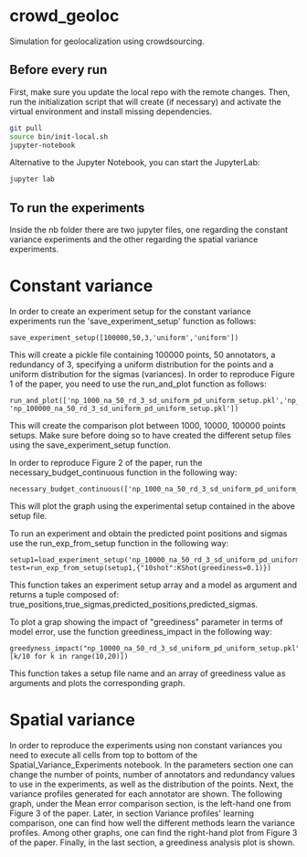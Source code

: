 # crowd_geoloc
Simulation for geolocalization using crowdsourcing.


## Before every run

First, make sure you update the local repo with the remote changes. 
Then, run the initialization script that will create (if necessary) and activate the virtual environment 
and install missing dependencies.

```bash
git pull
source bin/init-local.sh
jupyter-notebook
```

Alternative to the Jupyter Notebook, you can start the JupyterLab: 

```bash
jupyter lab
```

## To run the experiments
Inside the nb folder there are two jupyter files, one regarding the constant variance experiments and the other regarding the spatial variance experiments.

# Constant variance
In order to create an experiment setup for the constant variance experiments run the 'save_experiment_setup' function as follows:
```
save_experiment_setup([100000,50,3,'uniform','uniform'])
```
This will create a pickle file containing 100000 points, 50 annotators, a redundancy of 3, specifying a uniform distribution for the points and a uniform distribution for the sigmas (variances).
In order to reproduce Figure 1 of the paper, you need to use the run_and_plot function as follows:

```
run_and_plot(['np_1000_na_50_rd_3_sd_uniform_pd_uniform_setup.pkl','np_10000_na_50_rd_3_sd_uniform_pd_uniform_setup.pkl',
'np_100000_na_50_rd_3_sd_uniform_pd_uniform_setup.pkl'])
```
This will create the comparison plot between 1000, 10000, 100000 points setups. Make sure before doing so to have created the different setup files using the save_experiment_setup function.

In order to reproduce Figure 2 of the paper, run the necessary_budget_continuous function in the following way:
```
necessary_budget_continuous(['np_1000_na_50_rd_3_sd_uniform_pd_uniform_setup.pkl'])
```
This will plot the graph using the experimental setup contained in the above setup file.

To run an experiment and obtain the predicted point positions and sigmas use the run_exp_from_setup function in the following way:
```
setup1=load_experiment_setup('np_10000_na_50_rd_3_sd_uniform_pd_uniform_setup.pkl')
test=run_exp_from_setup(setup1,{"10shot":KShot(greediness=0.1)})
```
This function takes an experiment setup array and a model as argument and returns a tuple composed of: true_positions,true_sigmas,predicted_positions,predicted_sigmas.

To plot a grap showing the impact of "greediness" parameter in terms of model error, use the function greediness_impact in the following way:
```
greedyness_impact("np_10000_na_50_rd_3_sd_uniform_pd_uniform_setup.pkl",[k/10 for k in range(10,20)])
```
This function takes a setup file name and an array of greediness value as arguments and plots the corresponding graph.

# Spatial variance
In order to reproduce the experiments using non constant variances you need to execute all cells from top to bottom of the Spatial_Variance_Experiments notebook.
In the parameters section one can change the number of points, number of annotators and redundancy values to use in the experiments, as well as the distribution of the points. Next, the variance profiles generated for each annotator are shown. The following graph, under the Mean error comparison section, is the left-hand one from Figure 3 of the paper. Later, in section Variance profiles' learning comparison, one can find how well the different methods learn the variance profiles. Among other graphs, one can find the right-hand plot from Figure 3 of the paper. Finally, in the last section, a greediness analysis plot is shown.


